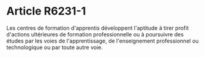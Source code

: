 # Article R6231-1

  
Les centres de formation d'apprentis développent l'aptitude à tirer profit d'actions ultérieures de formation professionnelle ou à poursuivre des études par les voies de l'apprentissage, de l'enseignement professionnel ou technologique ou par toute autre voie.